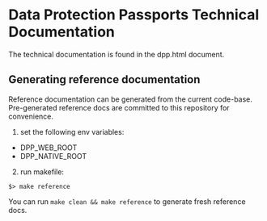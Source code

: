 
# Data Protection Passports Technical Documentation

The technical documentation is found in the dpp.html document.

## Generating reference documentation

Reference documentation can be generated from the current
code-base. Pre-generated reference docs are committed to this
repository for convenience.

1. set the following env variables:

- DPP_WEB_ROOT
- DPP_NATIVE_ROOT

2. run makefile:

```
$> make reference
```

You can run ```make clean && make reference``` to generate fresh
reference docs.